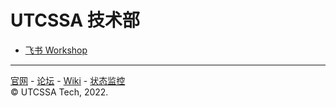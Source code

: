 # UTCSSA 技术部

- [飞书 Workshop](./feishu.md)

---

[官网](https://utcssa.net) - [论坛](https://forum.utcssa.net) - [Wiki](https://wiki.utcssa.net) - [状态监控](https://status.utcssa.net)\
© UTCSSA Tech, 2022.
